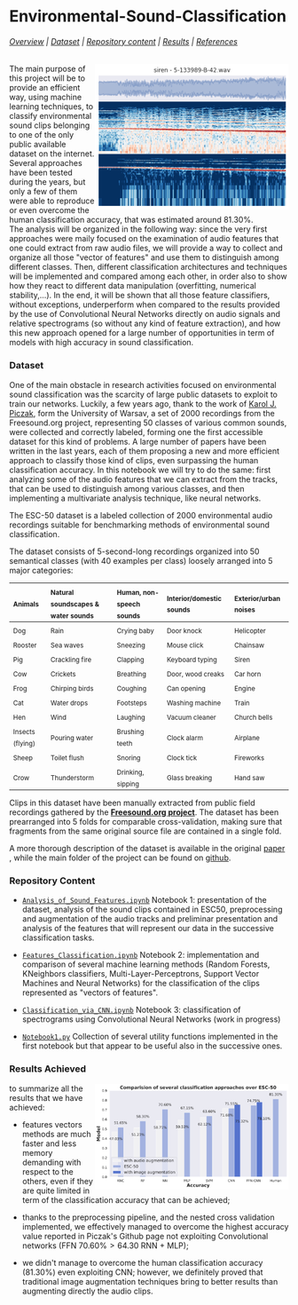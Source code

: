 # Environmental-Sound-Classification

###### [Overview](#esc-50-dataset-for-environmental-sound-classification) | [Dataset](#Dataset) | [Repository content](#Repository-Content) | [Results](#Results-Achieved) | [References](#References)

<img src="example_clip.png" alt="ESC-50 clip preview" title="ESC-50 clip preview" align="right" width=350 />

The main purpose of this project will be to provide an efficient way, using machine learning techniques, to classify environmental sound clips belonging to one of the only public available dataset on the internet. <br>
Several approaches have been tested during the years, but only a few of them were able to reproduce or even overcome the human classification accuracy, that was estimated around 81.30%. <br>
The analysis will be organized in the following way: since the very first approaches were maily focused on the examination of audio features that one could extract from raw audio files, we will provide a way to collect and organize all those "vector of features" and use them to distinguish among different classes. Then, different classification architectures and techniques will be implemented and compared among each other, in order also to show how they react to different data manipulation (overfitting, numerical stability,...). 
In the end, it will be shown that all those feature classifiers, without exceptions, underperform when compared to the results provided by the use of Convolutional Neural Networks directly on audio signals and relative spectrograms (so without any kind of feature extraction), and how this new approach opened for a large number of opportunities in term of models with high accuracy in sound classification.

### Dataset

One of the main obstacle in research activities focused on environmental sound classification was the scarcity of large public datasets to exploit to train our networks. 
Luckily, a few years ago, thank to the work of [Karol J. Piczak](https://github.com/karolpiczak/ESC-50), form the University of Warsav, a set of 2000 recordings from the Freesound.org project, representing 50 classes of various common sounds, were collected and correctly labeled, forming one the first accessible dataset for this kind of problems. A large number of papers have been written in the last years, each of them proposing a new and more efficient approach to classify those kind of clips, even surpassing the human classification accuracy. In this notebook we will try to do the same: first analyzing some of the audio features that we can extract from the tracks, that can be used to distinguish among various classes, and then implementing a multivariate analysis technique, like neural networks.

The ESC-50 dataset is a labeled collection of 2000 environmental audio recordings suitable for benchmarking methods of environmental sound classification.

The dataset consists of 5-second-long recordings organized into 50 semantical classes (with 40 examples per class) loosely arranged into 5 major categories:

| <sub>Animals</sub> | <sub>Natural soundscapes & water sounds </sub> | <sub>Human, non-speech sounds</sub> | <sub>Interior/domestic sounds</sub> | <sub>Exterior/urban noises</sub> |
| :--- | :--- | :--- | :--- | :--- |
| <sub>Dog</sub> | <sub>Rain</sub> | <sub>Crying baby</sub> | <sub>Door knock</sub> | <sub>Helicopter</sub></sub> |
| <sub>Rooster</sub> | <sub>Sea waves</sub> | <sub>Sneezing</sub> | <sub>Mouse click</sub> | <sub>Chainsaw</sub> |
| <sub>Pig</sub> | <sub>Crackling fire</sub> | <sub>Clapping</sub> | <sub>Keyboard typing</sub> | <sub>Siren</sub> |
| <sub>Cow</sub> | <sub>Crickets</sub> | <sub>Breathing</sub> | <sub>Door, wood creaks</sub> | <sub>Car horn</sub> |
| <sub>Frog</sub> | <sub>Chirping birds</sub> | <sub>Coughing</sub> | <sub>Can opening</sub> | <sub>Engine</sub> |
| <sub>Cat</sub> | <sub>Water drops</sub> | <sub>Footsteps</sub> | <sub>Washing machine</sub> | <sub>Train</sub> |
| <sub>Hen</sub> | <sub>Wind</sub> | <sub>Laughing</sub> | <sub>Vacuum cleaner</sub> | <sub>Church bells</sub> |
| <sub>Insects (flying)</sub> | <sub>Pouring water</sub> | <sub>Brushing teeth</sub> | <sub>Clock alarm</sub> | <sub>Airplane</sub> |
| <sub>Sheep</sub> | <sub>Toilet flush</sub> | <sub>Snoring</sub> | <sub>Clock tick</sub> | <sub>Fireworks</sub> |
| <sub>Crow</sub> | <sub>Thunderstorm</sub> | <sub>Drinking, sipping</sub> | <sub>Glass breaking</sub> | <sub>Hand saw</sub> |

Clips in this dataset have been manually extracted from public field recordings gathered by the **[Freesound.org project](http://freesound.org/)**. The dataset has been prearranged into 5 folds for comparable cross-validation, making sure that fragments from the same original source file are contained in a single fold.

A more thorough description of the dataset is available in the original [paper](http://karol.piczak.com/papers/Piczak2015-ESC-Dataset.pdf) , while the main folder of the project can be found on [github](https://github.com/karolpiczak/ESC-50).

### Repository Content

- [`Analysis_of_Sound_Features.ipynb`](Analysis_of_Sound_Features.ipynb) Notebook 1: presentation of the dataset, analysis of the sound clips contained in ESC50, preprocessing and augmentation of the audio tracks and preliminar presentation and analysis of the features that will represent our data in the successive classification tasks.

- [`Features_Classification.ipynb`](Features_Classification.ipynb) Notebook 2: implementation and comparison of several machine learning methods (Random Forests, KNeighbors classifiers, Multi-Layer-Perceptrons, Support Vector Machines and Neural Networks) for the classification of the clips represented as "vectors of features".

- [`Classification_via_CNN.ipynb`](Classification_via_CNN.ipynb) Notebook 3: classification of spectrograms using Convolutional Neural Networks (work in progress) 

- [`Notebook1.py`](Notebook1.py) Collection of several utility functions implemented in the first notebook but that appear to be useful also in the successive ones.

### Results Achieved

<img src="accuracy_comparison.png" alt="ESC-50 clip preview" title="ESC-50 clip preview" align="right" width=350 />

to summarize all the results that we have achieved:

* features vectors methods are much faster and less memory demanding with respect to the others, even if they are quite limited in term of the classification accuracy that can be achieved;

* thanks to the preprocessing pipeline, and the nested cross validation implemented, we effectively managed to overcome the highest accuracy value reported in Piczak's Github page not exploiting Convolutional networks (FFN $70.60\% > 64.30$ RNN + MLP);

* we didn't manage to overcome the human classification accuracy ($81.30\%$) even exploiting CNN; however, we definitely proved that traditional image augmentation techniques bring to better results than augmenting directly the audio clips.
